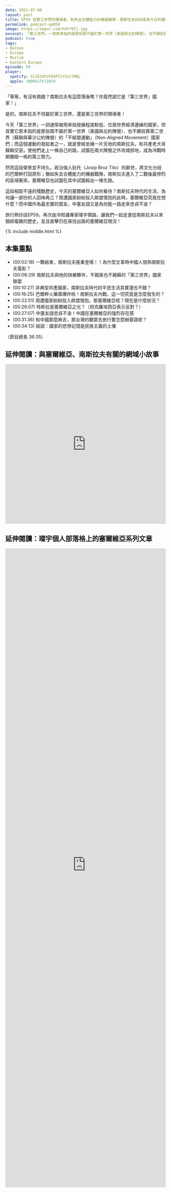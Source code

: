 ```yaml
---
date: 2021-07-08
layout: post
title: EP59 從第三世界的領導者，到失去合體能力的機器戰隊：南斯拉夫如何成為今日的塞爾維亞 ft. 每日一冷 Mr Holiday 郭璨宇
permalink: podcast-ep059
image: https://imgur.com/hXFY97j.jpg
excerpt: 「第三世界」一詞原本指的是那些既不屬於第一世界（美國與北約陣營）、也不願投靠第二世界（蘇聯與華沙公約陣營）的「不結盟運動」國家們；而這個運動的發起者之一，就是曾經坐擁一片天地的南斯拉夫。從當年的輝煌，又經歷多年戰火，最後是如何蛻變成今天的塞爾維亞？和我們一起繼續認識這個國家吧！
podcast: true
tags:
- Balkan
- Europe
- Muslim
- Eastern Europe
episode: 59
player:
  spotify: 5lJE2XPsP45PTzY5JclM6L
  apple: 1000527572819
---
```


「等等，有沒有搞錯？南斯拉夫有這麼落後嗎？你竟然說它是『第三世界』國家！」

是的，南斯拉夫不但屬於第三世界，還是第三世界的領導者！

今天「第三世界」一詞通常被用來指發展程度較低、位居世界經濟邊緣的國家，但其實它原本指的是那些既不屬於第一世界（美國與北約陣營）、也不願投靠第二世界（蘇聯與華沙公約陣營）的「不結盟運動」（Non-Aligned Movement）國家們；而這個運動的發起者之一，就是曾經坐擁一片天地的南斯拉夫。和共產老大哥蘇聯交惡，使他們走上一條自己的路，試圖在兩大陣營之外攻城掠地，成為冷戰時期獨樹一格的第三勢力。

然而這段榮景並不持久。政治強人狄托（Josip Broz Tito）的辭世，將文化分歧的巴爾幹打回原形；猶如失去合體能力的機器戰隊，南斯拉夫進入了二戰後最慘烈的區域衝突，塞爾維亞也試圖在其中試圖殺出一條生路。

這段相距不遠的殘酷歷史，今天的塞爾維亞人如何看待？南斯拉夫時代的生活，為何讓一部份的人回味再三？周遭國家紛紛投入歐盟懷抱的此時，塞爾維亞究竟在想什麼？而中國作為最忠實的盟友，中塞友誼又是為何能一路走來忠貞不渝？

旅行熱炒店EP59，再次由冷知識專家璨宇領路，讓我們一起走進從南斯拉夫以來錯綜複雜的歷史，並且直擊仍在尋找出路的塞爾維亞現況！

{% include middle.html %}

## 本集重點

* (00:02:18) 一戰結束，南斯拉夫隆重登場！！為什麼文革時中國人很熟南斯拉夫電影？
* (00:06:29) 南斯拉夫與他的快樂夥伴，不親美也不親蘇的「第三世界」國家聯盟
* (00:10:27) 非典型共產國家，南斯拉夫時代的平民生活其實還也不錯？
* (00:16:25) 巴爾幹火藥庫爆炸啦！南斯拉夫內戰，這一切究竟是怎麼發生的？
* (00:22:51) 周遭國家紛紛投入歐盟懷抱，那塞爾維亞呢？現在是什麼狀況？
* (00:26:07) 特斯拉是塞爾維亞之光？（但克羅埃西亞表示反對？）
* (00:27:07) 中塞友誼忠貞不渝！中國在塞爾維亞的強烈存在感
* (00:31:36) 和中國那麼麻吉，那台灣的聽眾去旅行要怎麼辦簽證呢？
* (00:34:13) 結語：國家的悲慘記憶是民族主義的土壤

（節目總長 36:35）

## 延伸閱讀：與塞爾維亞、南斯拉夫有關的網域小故事

<iframe src="https://www.facebook.com/plugins/post.php?href=https%3A%2F%2Fwww.facebook.com%2Fnoregiontravel%2Fposts%2F5266158236789870&show_text=true&appId=523605358387308&height=500" width="100%" height="500" style="border:none;overflow:hidden" scrolling="no" frameborder="0" allowfullscreen="true" allow="autoplay; clipboard-write; encrypted-media; picture-in-picture; web-share"></iframe>

## 延伸閱讀：璨宇個人部落格上的塞爾維亞系列文章

<iframe src="https://domkovacevic.blogspot.com/search/label/Serbia" width="100%" height="2000" style="border:none;"></iframe>
